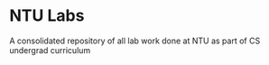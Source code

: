 # NTU Labs
A consolidated repository of all lab work done at NTU as part of CS undergrad curriculum
